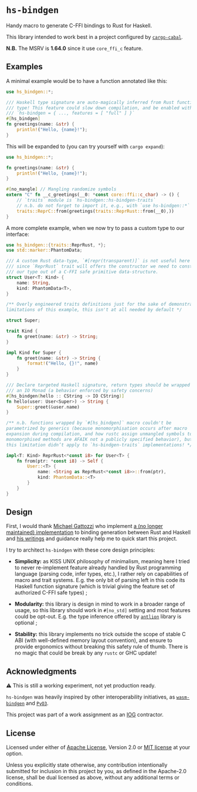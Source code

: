 <!-- cargo-sync-readme start -->

# `hs-bindgen`

Handy macro to generate C-FFI bindings to Rust for Haskell.

This library intended to work best in a project configured by
[`cargo-cabal`](https://github.com/yvan-sraka/cargo-cabal).

**N.B.** The MSRV is **1.64.0** since it use `core_ffi_c` feature.

## Examples

A minimal example would be to have a function annotated like this:

```rust
use hs_bindgen::*;

/// Haskell type signature are auto-magically inferred from Rust function
/// type! This feature could slow down compilation, and be enabled with:
/// `hs-bindgen = { ..., features = [ "full" ] }`
#[hs_bindgen]
fn greetings(name: &str) {
    println!("Hello, {name}!");
}
```

This will be expanded to (you can try yourself with `cargo expand`):

```rust
use hs_bindgen::*;

fn greetings(name: &str) {
    println!("Hello, {name}!");
}

#[no_mangle] // Mangling randomize symbols
extern "C" fn __c_greetings(__0: *const core::ffi::c_char) -> () {
    // `traits` module is `hs-bindgen::hs-bindgen-traits`
    // n.b. do not forget to import it, e.g., with `use hs-bindgen::*`
    traits::ReprC::from(greetings(traits::ReprRust::from(__0),))
}
```

A more complete example, when we now try to pass a custom type to our
interface:

```rust
use hs_bindgen::{traits::ReprRust, *};
use std::marker::PhantomData;

/// A custom Rust data-type, `#[repr(transparent)]` is not useful here
/// since `ReprRust` trait will offers the constructor we need to construct
/// our type out of a C-FFI safe primitive data-structure.
struct User<T: Kind> {
    name: String,
    kind: PhantomData<T>,
}

/** Overly engineered traits definitions just for the sake of demonstrating
limitations of this example, this isn't at all needed by default */

struct Super;

trait Kind {
    fn greet(name: &str) -> String;
}

impl Kind for Super {
    fn greet(name: &str) -> String {
        format!("Hello, {}!", name)
    }
}

/// Declare targeted Haskell signature, return types should be wrapped in
/// an IO Monad (a behavior enforced by safety concerns)
#[hs_bindgen(hello :: CString -> IO CString)]
fn hello(user: User<Super>) -> String {
    Super::greet(&user.name)
}

/** n.b. functions wrapped by `#[hs_bindgen]` macro couldn't be
parametrized by generics (because monomorphisation occurs after macro
expansion during compilation, and how rustc assign unmangled symbols to
monomorphised methods are AFAIK not a publicly specified behavior), but
this limitation didn’t apply to `hs-bindgen-traits` implementations! */

impl<T: Kind> ReprRust<*const i8> for User<T> {
    fn from(ptr: *const i8) -> Self {
        User::<T> {
            name: <String as ReprRust<*const i8>>::from(ptr),
            kind: PhantomData::<T>
        }
    }
}
```

## Design

First, I would thank [Michael Gattozzi](https://twitter.com/mgattozzi) who
implement [a (no longer maintained) implementation](https://github.com/mgattozzi/curryrs)
to binding generation between Rust and Haskell and
[his writings](https://blog.mgattozzi.dev/haskell-rust/) and guidance
really help me to quick start this project.

I try to architect `hs-bindgen` with these core design principles:

- **Simplicity:** as KISS UNIX philosophy of minimalism, meaning here I
  tried to never re-implement feature already handled by Rust programming
  language (parsing code, infer types, etc.), I rather rely on capabilities
  of macro and trait systems. E.g. the only bit of parsing left in this
  code its Haskell function signature (which is trivial giving the feature
  set of authorized C-FFI safe types) ;

- **Modularity:** this library is design in mind to work in a broader range
  of usage, so this library should work in `#[no_std]` setting and most
  features could be opt-out. E.g. the type inference offered by
  [`antlion`](https://github.com/yvan-sraka/antlion) library is optional ;

- **Stability:** this library implements no trick outside the scope of
  stable C ABI (with well-defined memory layout convention), and ensure to
  provide ergonomics without breaking this safety rule of thumb. There is
  no magic that could be break by any `rustc` or GHC update!

## Acknowledgments

⚠️ This is still a working experiment, not yet production ready.

`hs-bindgen` was heavily inspired by other interoperability initiatives, as
[`wasm-bindgen`](https://github.com/rustwasm/wasm-bindgen) and
[`PyO3`](https://github.com/PyO3/pyo3).

This project was part of a work assignment as an
[IOG](https://github.com/input-output-hk) contractor.

## License

Licensed under either of [Apache License](LICENSE-APACHE), Version 2.0 or
[MIT license](LICENSE-MIT) at your option.

Unless you explicitly state otherwise, any contribution intentionally submitted
for inclusion in this project by you, as defined in the Apache-2.0 license,
shall be dual licensed as above, without any additional terms or conditions.

<!-- cargo-sync-readme end -->

